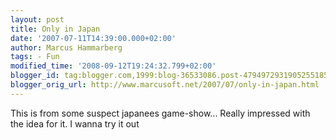 ```yaml
---
layout: post
title: Only in Japan
date: '2007-07-11T14:39:00.000+02:00'
author: Marcus Hammarberg
tags: - Fun
modified_time: '2008-09-12T19:24:32.799+02:00'
blogger_id: tag:blogger.com,1999:blog-36533086.post-4794972931905255185
blogger_orig_url: http://www.marcusoft.net/2007/07/only-in-japan.html
---
```


This is from some suspect japanees game-show... Really impressed
with the idea for it. I wanna try it out



<div
id="scid:5737277B-5D6D-4f48-ABFC-DD9C333F4C5D:e619e056-7fe8-41f5-8c1d-0344f6a5e911"
class="wlWriterSmartContent"
style="padding-right: 0px; display: inline; padding-left: 0px; padding-bottom: 0px; margin: 0px; padding-top: 0px">

<div>

</div>

</div>


